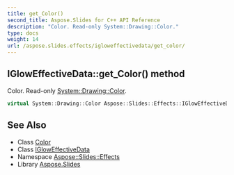 ```yaml
---
title: get_Color()
second_title: Aspose.Slides for C++ API Reference
description: "Color. Read-only System::Drawing::Color."
type: docs
weight: 14
url: /aspose.slides.effects/igloweffectivedata/get_color/
---
```

## IGlowEffectiveData::get_Color() method


Color. Read-only [System::Drawing::Color](../../../system.drawing/color/).

```cpp
virtual System::Drawing::Color Aspose::Slides::Effects::IGlowEffectiveData::get_Color()=0
```

## See Also

* Class [Color](../../../system.drawing/color/)
* Class [IGlowEffectiveData](../)
* Namespace [Aspose::Slides::Effects](../../)
* Library [Aspose.Slides](../../../)